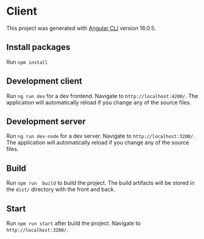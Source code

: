 # Client

This project was generated with [Angular CLI](https://github.com/angular/angular-cli) version 16.0.5.

## Install packages

Run `npm install` 

## Development client

Run `ng run dev` for a dev frontend. Navigate to `http://localhost:4200/`. The application will automatically reload if you change any of the source files.

## Development server

Run `ng run dev-node` for a dev server. Navigate to `http://localhost:3200/`. The application will automatically reload if you change any of the source files.

## Build

Run `npm run  build` to build the project. The build artifacts will be stored in the `dist/` directory with the front and back.

## Start 

Run `npm run start` after build the project.  Navigate to `http://localhost:3200/`.
